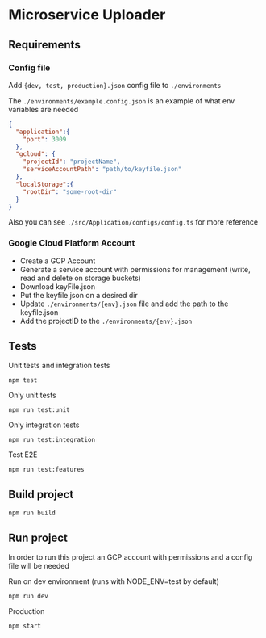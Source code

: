 # Microservice Uploader 
## **Requirements**

### Config file

Add `{dev, test, production}.json` config file to `./environments `

The  `./environments/example.config.json` is an example of what env variables are needed
````json
{
  "application":{
    "port": 3009
  },
  "gcloud": {
    "projectId": "projectName",
    "serviceAccountPath": "path/to/keyfile.json"
  },
  "localStorage":{
    "rootDir": "some-root-dir"
  }
}
````
Also you can see `./src/Application/configs/config.ts` for more reference

### Google Cloud Platform Account

- Create a GCP Account 
- Generate a service account with permissions for management (write, read and delete on storage buckets) 
- Download keyFile.json
- Put the keyfile.json on a desired dir
- Update `./environments/{env}.json` file and add the path to the keyfile.json
- Add the projectID to the `./environments/{env}.json`


## Tests

Unit tests and integration tests
```shell
npm test
```

Only unit tests
```shell
npm run test:unit
```

Only integration tests
```shell
npm run test:integration
```

Test E2E
```shell
npm run test:features
```

## Build project
```shell
npm run build
```

## Run project

In order to run this project an GCP account with permissions and a config file will be needed

Run on dev environment (runs with NODE_ENV=test by default)
```shell
npm run dev
```

Production 
```shell
npm start
```



